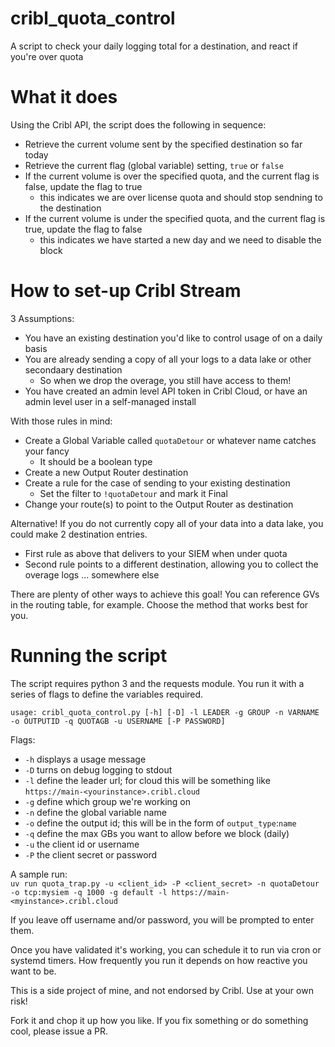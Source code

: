 # cribl_quota_control
A script to check your daily logging total for a destination, and react if you're over quota

# What it does
Using the Cribl API, the script does the following in sequence:
- Retrieve the current volume sent by the specified destination so far today
- Retrieve the current flag (global variable) setting, `true` or `false`
- If the current volume is over the specified quota, and the current flag is false, update the flag to true
  - this indicates we are over license quota and should stop sendning to the destination
- If the current volume is under the specified quota, and the current flag is true, update the flag to false
  - this indicates we have started a new day and we need to disable the block

# How to set-up Cribl Stream

3 Assumptions:
- You have an existing destination you'd like to control usage of on a daily basis
- You are already sending a copy of all your logs to a data lake or other secondaary destination
  - So when we drop the overage, you still have access to them!
- You have created an admin level API token in Cribl Cloud, or have an admin level user in a self-managed install

With those rules in mind:
- Create a Global Variable called `quotaDetour` or whatever name catches your fancy
   - It should be a boolean type
- Create a new Output Router destination
- Create a rule for the case of sending to your existing destination
  - Set the filter to `!quotaDetour` and mark it Final
- Change your route(s) to point to the Output Router as destination

Alternative!
If you do not currently copy all of your data into a data lake, you could make 2 destination entries. 
- First rule as above that delivers to your SIEM when under quota
- Second rule points to a different destination, allowing you to collect the overage logs ... somewhere else

There are plenty of other ways to achieve this goal! You can reference GVs in the routing table, for example. Choose the method that works best for you.

# Running the script
The script requires python 3 and the requests module. You run it with a series of flags to define the variables required.

`usage: cribl_quota_control.py [-h] [-D] -l LEADER -g GROUP -n VARNAME -o OUTPUTID -q QUOTAGB -u USERNAME [-P PASSWORD]`

Flags:
- `-h` displays a usage message
- `-D` turns on debug logging to stdout
- `-l` define the leader url; for cloud this will be something like `https://main-<yourinstance>.cribl.cloud`
- `-g` define which group we're working on
- `-n` define the global variable name
- `-o` define the output id; this will be in the form of `output_type`:`name`
- `-q` define the max GBs you want to allow before we block (daily)
- `-u` the client id or username
- `-P` the client secret or password

A sample run:    
`uv run quota_trap.py -u <client_id> -P <client_secret> -n quotaDetour -o tcp:mysiem -q 1000 -g default -l https://main-<myinstance>.cribl.cloud`

If you leave off username and/or password, you will be prompted to enter them.

Once you have validated it's working, you can schedule it to run via cron or systemd timers. How frequently you run it depends on how reactive you want to be.

This is a side project of mine, and not endorsed by Cribl. Use at your own risk!

Fork it and chop it up how you like. If you fix something or do something cool, please issue a PR.

